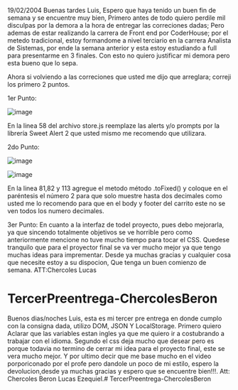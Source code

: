 19/02/2004
Buenas tardes Luis, Espero que haya tenido un buen fin de semana y se encuentre muy bien, Primero antes de todo quiero perdile mil disculpas por la demora 
a la hora de entregar las correciones dadas; Pero ademas de estar realizando la carrera de Front end por CoderHouse; por el metedo tradicional, estoy formandome a nivel terciario
en la carrera Analista de Sistemas, por ende la semana anterior y esta estoy estudiando a full para presentarme en 3 finales.
Con esto no quiero justificar mi demora pero esta bueno que lo sepa.

Ahora si volviendo a las correciones que usted me dijo que arreglara; correji los primero 2 puntos.

1er Punto:


![image](https://github.com/LucasChercoles/TercerPreentrega-ChercolesBeron/assets/149127291/bad64b59-f999-4d1a-bcd5-022453087a4c)


En la linea 58 del archivo store.js reemplaze las alerts y/o prompts por la librería Sweet Alert 2 que usted mismo me recomendo que utilizara.

2do Punto:


![image](https://github.com/LucasChercoles/TercerPreentrega-ChercolesBeron/assets/149127291/d00d9e54-43f6-4898-884a-6ae202a40579)


![image](https://github.com/LucasChercoles/TercerPreentrega-ChercolesBeron/assets/149127291/06b1fe25-5253-4cd7-aeff-37a5cc126ebe)


En la linea 81,82 y 113 agregue el metodo método .toFixed() y coloque en el paréntesis el número 2 para que solo muestre hasta dos decimales como usted me lo recomendo para que
en el body y footer del carrito este no se ven todos los numero decimales.

3er Punto:
En cuanto a la interfaz de todel proyecto, pues debo mejorarla, ya que sincendo totalmente objetivos se ve horrible pero como anteriormente mencione no tuve mucho tiempo para tocar el CSS.
Quedese tranquilo que para el proyector final se va ver mucho mejor ya que tengo muchas ideas para imprementar.
Desde ya muchas gracias y cualquier cosa que necesite estoy a su dispocion, Que tenga un buen comienzo de semana.
ATT:Chercoles Lucas 










# TercerPreentrega-ChercolesBeron
Buenos dias/noches Luis, esta es mi tercer pre entrega en donde cumplo con la consigna dada, utilizo DOM, JSON Y LocalStorage.
Primero quiero Aclarar que las variables estan ingles ya que me quiero ir a costubrando a trabajar con el idioma.
Segundo el css deja mucho que desear pero es porque todavia no termino de cerrar mi idea para el proyecto final, este se vera mucho mejor.
Y por ultimo decir que me base mucho en el video porporiconado por el profe pero dandole un poco de mi estilo, espero 
la devolucion,desde ya muchas gracias y espero que se encuentre bien!!!.
Att: Chercoles Beron Lucas Ezequiel.# TercerPreentrega-ChercolesBeron
